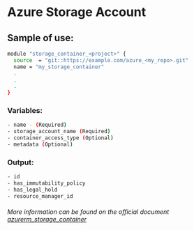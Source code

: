 # Azure Storage Account

## Sample of use:

```bash
module "storage_container_<project>" {
  source  = "git::https://example.com/azure_<my_repo>.git"
  name = "my_storage_container"
  .
  .
  .
}
```

### Variables:

```bash
- name - (Required)
- storage_account_name (Required)
- container_access_type (Optional)
- metadata (Optional)
```

### Output:

```bash
- id
- has_immutability_policy
- has_legal_hold
- resource_manager_id
```

###### More information can be found on the official document [azurerm_storage_container](https://registry.terraform.io/providers/hashicorp/azurerm/latest/docs/resources/storage_container)